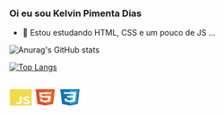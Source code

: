 ### Oi eu sou Kelvin Pimenta Dias 
- 🌱 Estou estudando HTML, CSS e um pouco de JS ...


![Anurag's GitHub stats](https://github-readme-stats.vercel.app/api?username=KelvinPD&show_icons=true&theme=radical)


[![Top Langs](https://github-readme-stats.vercel.app/api/top-langs/?username=KelvinPD&layout=compact)](https://github.com/anuraghazra/github-readme-stats)

<div style="display: inline_block"><br>
  <img align="center" alt="Kelvin-Js" height="30" width="40" src="https://raw.githubusercontent.com/devicons/devicon/master/icons/javascript/javascript-plain.svg">
  <img align="center" alt="Kelvin-HTML" height="30" width="40" src="https://raw.githubusercontent.com/devicons/devicon/master/icons/html5/html5-original.svg">
  <img align="center" alt="Kelvin-CSS" height="30" width="40" src="https://raw.githubusercontent.com/devicons/devicon/master/icons/css3/css3-original.svg">
</div>
